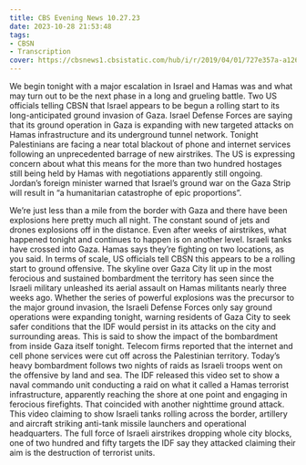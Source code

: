 ```yaml
---
title: CBS Evening News 10.27.23
date: 2023-10-28 21:53:48
tags:
- CBSN
- Transcription
cover: https://cbsnews1.cbsistatic.com/hub/i/r/2019/04/01/727e357a-a126-4138-a2c5-4d3222669d57/thumbnail/640x360/3ff2761028dc5c65cc4f07acd54bcd5c/cbsn2-logo-1920x1080.jpg
---
```

We begin tonight with a major escalation in Israel and Hamas was and what may turn out to be the next phase in a long and grueling battle. Two US officials telling CBSN that Israel appears to be begun a rolling start to its long-anticipated ground invasion of Gaza. Israel Defense Forces are saying that its ground operation in Gaza is expanding with new targeted attacks on Hamas infrastructure and its underground tunnel network. Tonight Palestinians are facing a near total blackout of phone and internet services following an unprecedented barrage of new airstrikes. The US is expressing concern about what this means for the more than two hundred hostages still being held by Hamas with negotiations apparently still ongoing. Jordan’s foreign minister warned that Israel’s ground war on the Gaza Strip will result in “a humanitarian catastrophe of epic proportions”. 

We’re just less than a mile from the border with Gaza and there have been explosions here pretty much all night. The constant sound of jets and drones explosions off in the distance. Even after weeks of airstrikes, what happened tonight and continues to happen is on another level. Israeli tanks have crossed into Gaza. Hamas says they’re fighting on two locations, as you said. In terms of scale, US officials tell CBSN this appears to be a rolling start to ground offensive. The skyline over Gaza City lit up in the most ferocious and sustained bombardment the territory has seen since the Israeli military unleashed its aerial assault on Hamas militants nearly three weeks ago. Whether the series of powerful explosions was the precursor to the major ground invasion, the Israeli Defense Forces only say ground operations were expanding tonight, warning residents of Gaza City to seek safer conditions that the IDF would persist in its attacks on the city and surrounding areas. This is said to show the impact of the bombardment from inside Gaza itself tonight. Telecom firms reported that the internet and cell phone services were cut off across the Palestinian territory. Today’s heavy bombardment follows two nights of raids as Israeli troops went on the offensive by land and sea. The IDF released this video set to show a naval commando unit conducting a raid on what it called a Hamas terrorist infrastructure, apparently reaching the shore at one point and engaging in ferocious firefights. That coincided with another nighttime ground attack. This video claiming to show Israeli tanks rolling across the border, artillery and aircraft striking anti-tank missile launchers and operational headquarters. The full force of Israeli airstrikes dropping whole city blocks, one of two hundred and fifty targets the IDF say they attacked claiming their aim is the destruction of terrorist units. 
